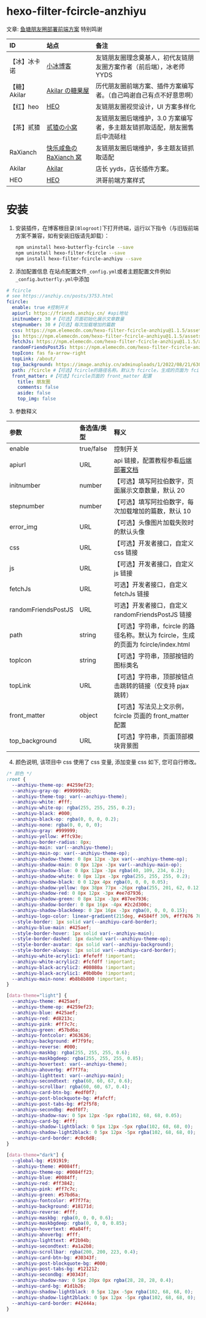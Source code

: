 # hexo-filter-fcircle-anzhiyu

文章: [鱼塘朋友圈部署前端方案](https://anzhiy.cn/posts/3753.html)
特别鸣谢

| ID           | 站点                                                 | 备注                                                                       |
| :----------- | :--------------------------------------------------- | :------------------------------------------------------------------------- |
| 【冰】冰卡诺 | [小冰博客](https://zfe.space/)                       | 友链朋友圈理念奠基人，初代友链朋友圈方案作者（前后端），冰老师 YYDS        |
| 【糖】Akilar | [Akilar の糖果屋](https://akilar.top)                | 历代朋友圈前端方案、插件方案编写者。（自己鸣谢自己有点不好意思啊）         |
| 【红】heo    | [HEO](https://blog.zhheo.com/)                       | 友链朋友圈视觉设计，UI 方案多样化                                          |
| 【茶】贰猹   | [贰猹の小窝](https://noionion.top/)                  | 友链朋友圈后端维护，3.0 方案编写者，多主题友链抓取适配，朋友圈售后中流砥柱 |
| RaXianch     | [快乐咸鱼の RaXianch 窝](https://blog.raxianch.moe/) | 友链朋友圈后端维护，多主题友链抓取适配                                     |
| Akilar       | [Akilar](https://akilar.top/posts/8480b91c/)         | 店长 yyds，店长插件方案。                                                  |
| HEO          | [HEO](https://blog.zhheo.com/)                       | 洪哥前端方案样式                                                           |

# 安装

1. 安装插件，在博客根目录`[Blogroot]`下打开终端，运行以下指令（与旧版前端方案不兼容，如有安装旧版请先卸载）：

   ```bash
   npm uninstall hexo-butterfly-fcircle --save
   npm uninstall hexo-filter-fcircle --save
   npm install hexo-filter-fcircle-anzhiyu --save
   ```

2. 添加配置信息
   在站点配置文件`_config.yml`或者主题配置文件例如`_config.butterfly.yml`中添加

```yml
# fcircle
# see https://anzhiy.cn/posts/3753.html
fcircle:
  enable: true #控制开关
  apiurl: https://friends.anzhiy.cn/ #api地址
  initnumber: 30 #【可选】页面初始化展示文章数量
  stepnumber: 30 #【可选】每次加载增加的篇数
  css: https://npm.elemecdn.com/hexo-filter-fcircle-anzhiyu@1.1.5/assets/css/default.css #【可选】开发者接口，自定义css链接
  js: https://npm.elemecdn.com/hexo-filter-fcircle-anzhiyu@1.1.5/assets/js/fcircle.js #【可选】开发者接口，自定义js链接
  fetchJs: https://npm.elemecdn.com/hexo-filter-fcircle-anzhiyu@1.1.5/assets/js/fetch.js
  randomFriendsPostJS: https://npm.elemecdn.com/hexo-filter-fcircle-anzhiyu@1.1.5/assets/js/random-friends-post.js
  topIcon: fas fa-arrow-right
  topLink: /about/
  top_background: https://image.anzhiy.cn/adminuploads/1/2022/08/21/630249e2df20f.jpg
  path: /fcircle #【可选】fcircle的路径名称。默认为 fcircle，生成的页面为 fcircle/index.html
  front_matter: #【可选】fcircle页面的 front_matter 配置
    title: 朋友圈
    comments: false
    aside: false
    top_img: false
```

3. 参数释义

| 参数                | 备选值/类型 | 释义                                                                                |
| :------------------ | :---------- | :---------------------------------------------------------------------------------- |
| enable              | true/false  | 控制开关                                                                            |
| apiurl              | URL         | api 链接，配置教程参看[后端部署文档](https://fcircle-doc.js.cool/#/backenddeploy)   |
| initnumber          | number      | 【可选】填写阿拉伯数字，页面展示文章数量，默认 20                                   |
| stepnumber          | number      | 【可选】填写阿拉伯数字，每次加载增加的篇数，默认 10                                 |
| error_img           | URL         | 【可选】头像图片加载失败时的默认头像                                                |
| css                 | URL         | 【可选】开发者接口，自定义 css 链接                                                 |
| js                  | URL         | 【可选】开发者接口，自定义 js 链接                                                  |
| fetchJs             | URL         | 可选】开发者接口，自定义 fetchJs 链接                                               |
| randomFriendsPostJS | URL         | 可选】开发者接口，自定义 randomFriendsPostJS 链接                                   |
| path                | string      | 【可选】字符串，fcircle 的路径名称。默认为 fcircle，生成的页面为 fcircle/index.html |
| topIcon             | string      | 【可选】字符串，顶部按钮的图标类名                                                  |
| topLink             | URL         | 【可选】字符串，顶部按钮点击跳转的链接（仅支持 pjax 跳转）                          |
| front_matter        | object      | 【可选】写法见上文示例，fcircle 页面的 front_matter 配置                            |
| top_background      | URL         | 【可选】字符串，页面顶部模块背景图                                                  |

4. 颜色说明, 该项目中 css 使用了 css 变量, 添加变量 css 如下, 您可自行修改。

```css
/* 颜色 */
:root {
  --anzhiyu-theme-op: #4259ef23;
  --anzhiyu-gray-op: #9999992b;
  --anzhiyu-theme-top: var(--anzhiyu-theme);
  --anzhiyu-white: #fff;
  --anzhiyu-white-op: rgba(255, 255, 255, 0.2);
  --anzhiyu-black: #000;
  --anzhiyu-black-op: rgba(0, 0, 0, 0.2);
  --anzhiyu-none: rgba(0, 0, 0, 0);
  --anzhiyu-gray: #999999;
  --anzhiyu-yellow: #ffc93e;
  --anzhiyu-border-radius: 8px;
  --anzhiyu-main: var(--anzhiyu-theme);
  --anzhiyu-main-op: var(--anzhiyu-theme-op);
  --anzhiyu-shadow-theme: 0 8px 12px -3px var(--anzhiyu-theme-op);
  --anzhiyu-shadow-main: 0 8px 12px -3px var(--anzhiyu-main-op);
  --anzhiyu-shadow-blue: 0 8px 12px -3px rgba(40, 109, 234, 0.2);
  --anzhiyu-shadow-white: 0 8px 12px -3px rgba(255, 255, 255, 0.2);
  --anzhiyu-shadow-black: 0 0 12px 4px rgba(0, 0, 0, 0.05);
  --anzhiyu-shadow-yellow: 0px 38px 77px -26px rgba(255, 201, 62, 0.12);
  --anzhiyu-shadow-red: 0 8px 12px -3px #ee7d7936;
  --anzhiyu-shadow-green: 0 8px 12px -3px #87ee7936;
  --anzhiyu-shadow-border: 0 8px 16px -4px #2c2d300c;
  --anzhiyu-shadow-blackdeep: 0 2px 16px -3px rgba(0, 0, 0, 0.15);
  --anzhiyu-logo-color: linear-gradient(215deg, #4584ff 30%, #ff7676 70%);
  --style-border: 1px solid var(--anzhiyu-card-border);
  --anzhiyu-blue-main: #425aef;
  --style-border-hover: 1px solid var(--anzhiyu-main);
  --style-border-dashed: 1px dashed var(--anzhiyu-theme-op);
  --style-border-avatar: 4px solid var(--anzhiyu-background);
  --style-border-always: 1px solid var(--anzhiyu-card-border);
  --anzhiyu-white-acrylic1: #fefeff !important;
  --anzhiyu-white-acrylic2: #fcfdff !important;
  --anzhiyu-black-acrylic2: #08080a !important;
  --anzhiyu-black-acrylic1: #0b0b0e !important;
  --anzhiyu-main-none: #b8b8b800 !important;
}

[data-theme="light"] {
  --anzhiyu-theme: #425aef;
  --anzhiyu-theme-op: #4259ef23;
  --anzhiyu-blue: #425aef;
  --anzhiyu-red: #d8213c;
  --anzhiyu-pink: #ff7c7c;
  --anzhiyu-green: #57bd6a;
  --anzhiyu-fontcolor: #363636;
  --anzhiyu-background: #f7f9fe;
  --anzhiyu-reverse: #000;
  --anzhiyu-maskbg: rgba(255, 255, 255, 0.6);
  --anzhiyu-maskbgdeep: rgba(255, 255, 255, 0.85);
  --anzhiyu-hovertext: var(--anzhiyu-theme);
  --anzhiyu-ahoverbg: #f7f7fa;
  --anzhiyu-lighttext: var(--anzhiyu-main);
  --anzhiyu-secondtext: rgba(60, 60, 67, 0.6);
  --anzhiyu-scrollbar: rgba(60, 60, 67, 0.4);
  --anzhiyu-card-btn-bg: #edf0f7;
  --anzhiyu-post-blockquote-bg: #fafcff;
  --anzhiyu-post-tabs-bg: #f2f5f8;
  --anzhiyu-secondbg: #edf0f7;
  --anzhiyu-shadow-nav: 0 5px 12px -5px rgba(102, 68, 68, 0.05);
  --anzhiyu-card-bg: #fff;
  --anzhiyu-shadow-lightblack: 0 5px 12px -5px rgba(102, 68, 68, 0);
  --anzhiyu-shadow-light2black: 0 5px 12px -5px rgba(102, 68, 68, 0);
  --anzhiyu-card-border: #c0c6d8;
}

[data-theme="dark"] {
  --global-bg: #191919;
  --anzhiyu-theme: #0084ff;
  --anzhiyu-theme-op: #0084ff23;
  --anzhiyu-blue: #0084ff;
  --anzhiyu-red: #ff3842;
  --anzhiyu-pink: #ff7c7c;
  --anzhiyu-green: #57bd6a;
  --anzhiyu-fontcolor: #f7f7fa;
  --anzhiyu-background: #18171d;
  --anzhiyu-reverse: #fff;
  --anzhiyu-maskbg: rgba(0, 0, 0, 0.6);
  --anzhiyu-maskbgdeep: rgba(0, 0, 0, 0.85);
  --anzhiyu-hovertext: #0a84ff;
  --anzhiyu-ahoverbg: #fff;
  --anzhiyu-lighttext: #f2b94b;
  --anzhiyu-secondtext: #a1a2b8;
  --anzhiyu-scrollbar: rgba(200, 200, 223, 0.4);
  --anzhiyu-card-btn-bg: #30343f;
  --anzhiyu-post-blockquote-bg: #000;
  --anzhiyu-post-tabs-bg: #121212;
  --anzhiyu-secondbg: #30343f;
  --anzhiyu-shadow-nav: 0 5px 20px 0px rgba(28, 28, 28, 0.4);
  --anzhiyu-card-bg: #1d1b26;
  --anzhiyu-shadow-lightblack: 0 5px 12px -5px rgba(102, 68, 68, 0);
  --anzhiyu-shadow-light2black: 0 5px 12px -5px rgba(102, 68, 68, 0);
  --anzhiyu-card-border: #42444a;
}
```
